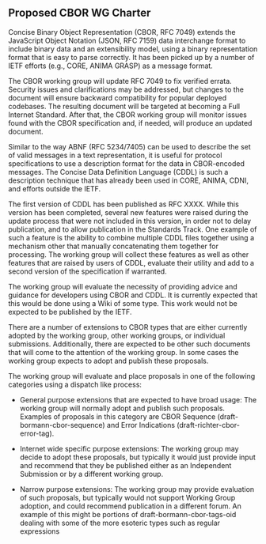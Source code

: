 ## Proposed CBOR WG Charter

Concise Binary Object Representation (CBOR, RFC 7049) extends the
JavaScript Object Notation (JSON, RFC 7159) data interchange format to
include binary data and an extensibility model, using a binary
representation format that is easy to parse correctly. It has been
picked up by a number of IETF efforts (e.g., CORE, ANIMA GRASP) as a
message format.

The CBOR working group will update RFC 7049 to fix verified errata.
Security issues and clarifications may be addressed, but changes to the
document will ensure backward compatibility for popular deployed
codebases. The resulting document will be targeted at becoming a Full
Internet Standard. After that, the CBOR working group will monitor
issues found with the CBOR specification and, if needed, will produce
an updated document.

Similar to the way ABNF (RFC 5234/7405) can be used to describe the set
of valid messages in a text representation, it is useful for
protocol specifications to use a description format for the data in
CBOR-encoded messages. The Concise Data Definition Language (CDDL)
is such a description technique that has already been used in CORE, ANIMA,
CDNI, and efforts outside the IETF.

The first version of CDDL has been published as RFC XXXX.  While this
version has been completed, several new features were raised
during the update process that were not included in this version,
in order not to delay publication, and to allow publication in the
Standards Track.  One example of such a feature is the ability to combine
multiple CDDL files together using a mechanism other that manually
concatenating them together for processing. The working group will
collect these features as well as other features that are raised by users
of CDDL, evaluate their utility and add to a second version of the
specification if warranted.

The working group will evaluate the necessity of providing advice and
guidance for developers using CBOR and CDDL.  It is currently expected
that this would be done using a Wiki of some type.  This work would
not be expected to be published by the IETF.

There are a number of extensions to CBOR types that are either currently
adopted by the working group, other working groups, or individual submissions.
Additionally, there are expected to be other such documents that will come
to the attention of the working group.  In some cases the working group
expects to adopt and publish these proposals.

The working group will evaluate and place proposals in one of the following
categories using a dispatch like process:

* General purpose extensions that are expected to have broad usage:  The
  working group will normally adopt and publish such proposals.  Examples of
  proposals in this category are CBOR Sequence (draft-bormann-cbor-sequence)
  and Error Indications (draft-richter-cbor-error-tag).

* Internet wide specific purpose extensions:  The working group may decide
  to adopt these proposals, but typically it would just provide input and
  recommend that they be published either as an Independent Submission
  or by a different working group.

* Narrow purpose extensions:  The working group may provide evaluation of
  such proposals, but typically would not support Working Group adoption, and could
  recommend publication in a different forum. An example of this might be 
  portions of draft-bormann-cbor-tags-oid dealing with some of the more 
  esoteric types such as regular expressions

